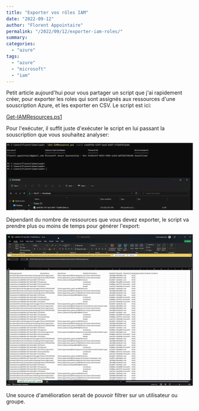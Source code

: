 ```yaml
---
title: "Exporter vos rôles IAM"
date: "2022-09-12"
author: "Florent Appointaire"
permalink: "/2022/09/12/exporter-iam-roles/"
summary: 
categories: 
  - "azure"
tags:
  - "azure"
  - "microsoft"
  - "iam"
---
```


Petit article aujourd'hui pour vous partager un script que j'ai rapidement créer, pour exporter les roles qui sont assignés aux ressources d'une souscription Azure, et les exporter en CSV. Le script est ici:

[Get-IAMResources.ps1](/assets/images/2022/Get-IAMResources.ps1)

Pour l'exécuter, il suffit juste d'exécuter le script en lui passant la souscription que vous souhaitez analyser:

![](/assets/images/2022/IAM01.png)

Dépendant du nombre de ressources que vous devez exporter, le script va prendre plus ou moins de temps pour générer l'export:

![](/assets/images/2022/IAM02.png)

Une source d'amélioration serait de pouvoir filtrer sur un utilisateur ou groupe.
